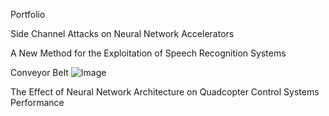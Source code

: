 Portfolio

Side Channel Attacks on Neural Network Accelerators

A New Method for the Exploitation of Speech Recognition Systems

Conveyor Belt
![Image](http://sshussain.me/Images/rsz_okay.png)

The Effect of Neural Network Architecture on Quadcopter Control Systems Performance
